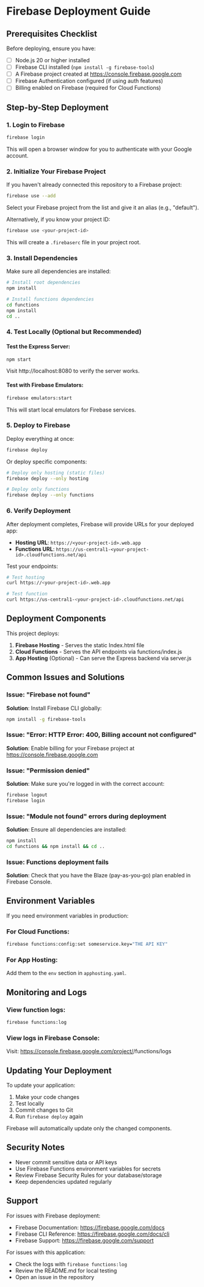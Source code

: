 # Firebase Deployment Guide

## Prerequisites Checklist

Before deploying, ensure you have:

- [ ] Node.js 20 or higher installed
- [ ] Firebase CLI installed (`npm install -g firebase-tools`)
- [ ] A Firebase project created at https://console.firebase.google.com
- [ ] Firebase Authentication configured (if using auth features)
- [ ] Billing enabled on Firebase (required for Cloud Functions)

## Step-by-Step Deployment

### 1. Login to Firebase

```bash
firebase login
```

This will open a browser window for you to authenticate with your Google account.

### 2. Initialize Your Firebase Project

If you haven't already connected this repository to a Firebase project:

```bash
firebase use --add
```

Select your Firebase project from the list and give it an alias (e.g., "default").

Alternatively, if you know your project ID:

```bash
firebase use <your-project-id>
```

This will create a `.firebaserc` file in your project root.

### 3. Install Dependencies

Make sure all dependencies are installed:

```bash
# Install root dependencies
npm install

# Install functions dependencies
cd functions
npm install
cd ..
```

### 4. Test Locally (Optional but Recommended)

#### Test the Express Server:
```bash
npm start
```

Visit http://localhost:8080 to verify the server works.

#### Test with Firebase Emulators:
```bash
firebase emulators:start
```

This will start local emulators for Firebase services.

### 5. Deploy to Firebase

Deploy everything at once:

```bash
firebase deploy
```

Or deploy specific components:

```bash
# Deploy only hosting (static files)
firebase deploy --only hosting

# Deploy only functions
firebase deploy --only functions
```

### 6. Verify Deployment

After deployment completes, Firebase will provide URLs for your deployed app:

- **Hosting URL**: `https://<your-project-id>.web.app`
- **Functions URL**: `https://us-central1-<your-project-id>.cloudfunctions.net/api`

Test your endpoints:

```bash
# Test hosting
curl https://<your-project-id>.web.app

# Test function
curl https://us-central1-<your-project-id>.cloudfunctions.net/api
```

## Deployment Components

This project deploys:

1. **Firebase Hosting** - Serves the static Index.html file
2. **Cloud Functions** - Serves the API endpoints via functions/index.js
3. **App Hosting** (Optional) - Can serve the Express backend via server.js

## Common Issues and Solutions

### Issue: "Firebase not found"
**Solution**: Install Firebase CLI globally:
```bash
npm install -g firebase-tools
```

### Issue: "Error: HTTP Error: 400, Billing account not configured"
**Solution**: Enable billing for your Firebase project at https://console.firebase.google.com

### Issue: "Permission denied"
**Solution**: Make sure you're logged in with the correct account:
```bash
firebase logout
firebase login
```

### Issue: "Module not found" errors during deployment
**Solution**: Ensure all dependencies are installed:
```bash
npm install
cd functions && npm install && cd ..
```

### Issue: Functions deployment fails
**Solution**: Check that you have the Blaze (pay-as-you-go) plan enabled in Firebase Console.

## Environment Variables

If you need environment variables in production:

### For Cloud Functions:
```bash
firebase functions:config:set someservice.key="THE API KEY"
```

### For App Hosting:
Add them to the `env` section in `apphosting.yaml`.

## Monitoring and Logs

### View function logs:
```bash
firebase functions:log
```

### View logs in Firebase Console:
Visit: https://console.firebase.google.com/project/<your-project-id>/functions/logs

## Updating Your Deployment

To update your application:

1. Make your code changes
2. Test locally
3. Commit changes to Git
4. Run `firebase deploy` again

Firebase will automatically update only the changed components.

## Security Notes

- Never commit sensitive data or API keys
- Use Firebase Functions environment variables for secrets
- Review Firebase Security Rules for your database/storage
- Keep dependencies updated regularly

## Support

For issues with Firebase deployment:
- Firebase Documentation: https://firebase.google.com/docs
- Firebase CLI Reference: https://firebase.google.com/docs/cli
- Firebase Support: https://firebase.google.com/support

For issues with this application:
- Check the logs with `firebase functions:log`
- Review the README.md for local testing
- Open an issue in the repository
